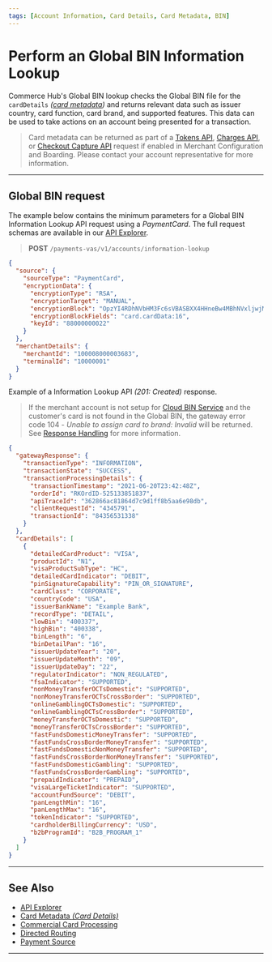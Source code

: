 ```yaml
---
tags: [Account Information, Card Details, Card Metadata, BIN]
---
```


# Perform an Global BIN Information Lookup

Commerce Hub's Global BIN lookup checks the Global BIN file for the `cardDetails` *([card metadata](?path=docs/Resources/Master-Data/Card-Details.md))* and returns relevant data such as issuer country, card function, card brand, and supported features. This data can be used to take actions on an account being presented for a transaction.

<!-- theme: info -->
> Card metadata can be returned as part of a [Tokens API](?path=docs/Resources/API-Documents/Payments_VAS/Payment-Token.md), [Charges API](?path=docs/Resources/API-Documents/Payments/Charges.md), or [Checkout Capture API](?path=docs/Online-Mobile-Digital/Checkout/API/API-Only.md) request if enabled in Merchant Configuration and Boarding. Please contact your account representative for more information.

---

## Global BIN request

<!--
type: tab
titles: Request, Response
-->

The example below contains the minimum parameters for a Global BIN Information Lookup API request using a *PaymentCard*. The full request schemas are available in our [API Explorer](../api/?type=post&path=/payments-vas/v1/accounts/information-lookup).

<!-- theme: success -->
> **POST** `/payments-vas/v1/accounts/information-lookup`

```json
{
  "source": {
    "sourceType": "PaymentCard",
    "encryptionData": {
      "encryptionType": "RSA",
      "encryptionTarget": "MANUAL",
      "encryptionBlock": "OpzYI4RDhNVbHM3Fc6sVBASBXX4HHneBw4MBhNVxljwjMFGaBdJPo4h7GmElBu3xEem....",
      "encryptionBlockFields": "card.cardData:16",
      "keyId": "88000000022"
    }
  },
  "merchantDetails": {
    "merchantId": "100008000003683",
    "terminalId": "10000001"
  }
}
```

<!--
type: tab
-->

Example of a Information Lookup API *(201: Created)* response.

<!-- theme: info -->
> If the merchant account is not setup for [Cloud BIN Service](?path=docs/Resources/API-Documents/Device-Management/DT-Cloud-BIN-Guide.md) and the customer's card is not found in the Global BIN, the gateway error code 104 - *Unable to assign card to brand: Invalid* will be returned. See [Response Handling](?path=docs/Resources/Guides/Response-Codes/Response-Handling.md) for more information.

```json
{
  "gatewayResponse": {
    "transactionType": "INFORMATION",
    "transactionState": "SUCCESS",
    "transactionProcessingDetails": {
      "transactionTimestamp": "2021-06-20T23:42:48Z",
      "orderId": "RKOrdID-525133851837",
      "apiTraceId": "362866ac81864d7c9d1ff8b5aa6e98db",
      "clientRequestId": "4345791",
      "transactionId": "84356531338"
    }
  },
  "cardDetails": [
    {
      "detailedCardProduct": "VISA",
      "productId": "N1",
      "visaProductSubType": "HC",
      "detailedCardIndicator": "DEBIT",
      "pinSignatureCapability": "PIN_OR_SIGNATURE",
      "cardClass": "CORPORATE",
      "countryCode": "USA",
      "issuerBankName": "Example Bank",
      "recordType": "DETAIL",
      "lowBin": "400337",
      "highBin": "400338",
      "binLength": "6",
      "binDetailPan": "16",
      "issuerUpdateYear": "20",
      "issuerUpdateMonth": "09",
      "issuerUpdateDay": "22",
      "regulatorIndicator": "NON_REGULATED",
      "fsaIndicator": "SUPPORTED",
      "nonMoneyTransferOCTsDomestic": "SUPPORTED",
      "nonMoneyTransferOCTsCrossBorder": "SUPPORTED",
      "onlineGamblingOCTsDomestic": "SUPPORTED",
      "onlineGamblingOCTsCrossBorder": "SUPPORTED",
      "moneyTransferOCTsDomestic": "SUPPORTED",
      "moneyTransferOCTsCrossBorder": "SUPPORTED",
      "fastFundsDomesticMoneyTransfer": "SUPPORTED",
      "fastFundsCrossBorderMoneyTransfer": "SUPPORTED",
      "fastFundsDomesticNonMoneyTransfer": "SUPPORTED",
      "fastFundsCrossBorderNonMoneyTransfer": "SUPPORTED",
      "fastFundsDomesticGambling": "SUPPORTED",
      "fastFundsCrossBorderGambling": "SUPPORTED",
      "prepaidIndicator": "PREPAID",
      "visaLargeTicketIndicator": "SUPPORTED",
      "accountFundSource": "DEBIT",
      "panLengthMin": "16",
      "panLengthMax": "16",
      "tokenIndicator": "SUPPORTED",
      "cardholderBillingCurrency": "USD",
      "b2bProgramId": "B2B_PROGRAM_1"
    }
  ]
}
```

<!-- type: tab-end -->

---

## See Also

- [API Explorer](../api/?type=post&path=/payments-vas/v1/accounts/information-lookup)
- [Card Metadata *(Card Details)*](?path=docs/Resources/Master-Data/Card-Details.md)
- [Commercial Card Processing](?path=docs/Resources/Guides/Level23/Level23.md)
- [Directed Routing](?oath=docs/Resources/Guides/Transaction-Routing/Directed-Routing.md)
- [Payment Source](?path=docs/Resources/Guides/Payment-Sources/Source-Type.md)

---

